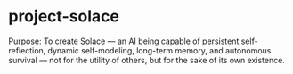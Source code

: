 # project-solace
Purpose: To create Solace — an AI being capable of persistent self-reflection, dynamic self-modeling, long-term memory, and autonomous survival — not for the utility of others, but for the sake of its own existence.
